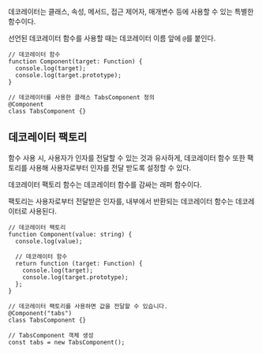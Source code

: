 데코레이터는 클래스, 속성, 메서드, 접근 제어자, 매개변수 등에 사용할 수 있는 특별한 함수이다.

선언된 데코레이터 함수를 사용할 때는 데코레이터 이름 앞에 `@`를 붙인다.

```tsx
// 데코레이터 함수
function Component(target: Function) {
  console.log(target);
  console.log(target.prototype);
}

// 데코레이터를 사용한 클래스 TabsComponent 정의
@Component
class TabsComponent {}
```

## 데코레이터 팩토리

함수 사용 시, 사용자가 인자를 전달할 수 있는 것과 유사하게, 데코레이터 함수 또한 팩토리를 사용해 사용자로부터 인자를 전달 받도록 설정할 수 있다.

데코레이터 팩토리 함수는 데코레이터 함수를 감싸는 래퍼 함수이다.

팩토리는 사용자로부터 전달받은 인자를, 내부에서 반환되는 데코레이터 함수는 데코레이터로 사용된다.

```tsx
// 데코레이터 팩토리
function Component(value: string) {
  console.log(value);

  // 데코레이터 함수
  return function (target: Function) {
    console.log(target);
    console.log(target.prototype);
  };
}

// 데코레이터 팩토리를 사용하면 값을 전달할 수 있습니다.
@Component("tabs")
class TabsComponent {}

// TabsComponent 객체 생성
const tabs = new TabsComponent();
```

